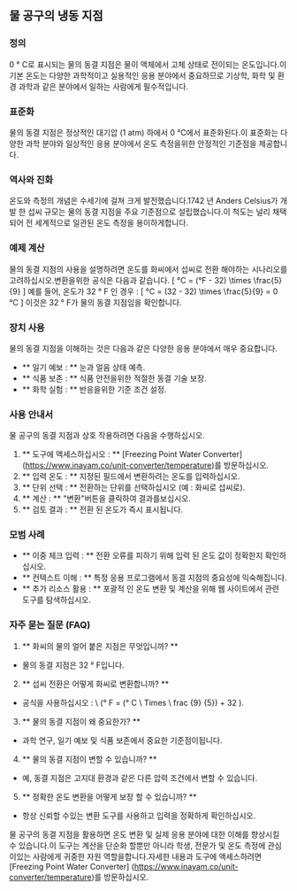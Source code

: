 ## 물 공구의 냉동 지점

### 정의
0 ° C로 표시되는 물의 동결 지점은 물이 액체에서 고체 상태로 전이되는 온도입니다.이 기본 온도는 다양한 과학적이고 실용적인 응용 분야에서 중요하므로 기상학, 화학 및 환경 과학과 같은 분야에서 일하는 사람에게 필수적입니다.

### 표준화
물의 동결 지점은 정상적인 대기압 (1 atm) 하에서 0 ℃에서 표준화된다.이 표준화는 다양한 과학 분야와 일상적인 응용 분야에서 온도 측정을위한 안정적인 기준점을 제공합니다.

### 역사와 진화
온도와 측정의 개념은 수세기에 걸쳐 크게 발전했습니다.1742 년 Anders Celsius가 개발 한 섭씨 규모는 물의 동결 지점을 주요 기준점으로 설립했습니다.이 척도는 널리 채택되어 전 세계적으로 일관된 온도 측정을 용이하게합니다.

### 예제 계산
물의 동결 지점의 사용을 설명하려면 온도를 화씨에서 섭씨로 전환 해야하는 시나리오를 고려하십시오.변환을위한 공식은 다음과 같습니다.
\[ °C = (°F - 32) \times \frac{5}{9} \]
예를 들어, 온도가 32 ° F 인 경우 :
\[ °C = (32 - 32) \times \frac{5}{9} = 0 °C \]
이것은 32 ° F가 물의 동결 지점임을 확인합니다.

### 장치 사용
물의 동결 지점을 이해하는 것은 다음과 같은 다양한 응용 분야에서 매우 중요합니다.
- ** 일기 예보 : ** 눈과 얼음 상태 예측.
- ** 식품 보존 : ** 식품 안전을위한 적절한 동결 기술 보장.
- ** 화학 실험 : ** 반응을위한 기준 조건 설정.

### 사용 안내서
물 공구의 동결 지점과 상호 작용하려면 다음을 수행하십시오.
1. ** 도구에 액세스하십시오 : ** [Freezing Point Water Converter] (https://www.inayam.co/unit-converter/temperature)를 방문하십시오.
2. ** 입력 온도 : ** 지정된 필드에서 변환하려는 온도를 입력하십시오.
3. ** 단위 선택 : ** 전환하는 단위를 선택하십시오 (예 : 화씨로 섭씨로).
4. ** 계산 : ** "변환"버튼을 클릭하여 결과를보십시오.
5. ** 검토 결과 : ** 전환 된 온도가 즉시 표시됩니다.

### 모범 사례
- ** 이중 체크 입력 : ** 전환 오류를 피하기 위해 입력 된 온도 값이 정확한지 확인하십시오.
- ** 컨텍스트 이해 : ** 특정 응용 프로그램에서 동결 지점의 중요성에 익숙해집니다.
- ** 추가 리소스 활용 : ** 포괄적 인 온도 변환 및 계산을 위해 웹 사이트에서 관련 도구를 탐색하십시오.

### 자주 묻는 질문 (FAQ)

1. ** 화씨의 물의 얼어 붙은 지점은 무엇입니까? **
- 물의 동결 지점은 32 ° F입니다.

2. ** 섭씨 전환은 어떻게 화씨로 변환합니까? **
- 공식을 사용하십시오 : \ (° F = (° C \ Times \ frac {9} {5}) + 32 \).

3. ** 물의 동결 지점이 왜 중요한가? **
- 과학 연구, 일기 예보 및 식품 보존에서 중요한 기준점이됩니다.

4. ** 물의 동결 지점이 변할 수 있습니까? **
- 예, 동결 지점은 고지대 환경과 같은 다른 압력 조건에서 변할 수 있습니다.

5. ** 정확한 온도 변환을 어떻게 보장 할 수 있습니까? **
- 항상 신뢰할 수있는 변환 도구를 사용하고 입력을 정확하게 확인하십시오.

물 공구의 동결 지점을 활용하면 온도 변환 및 실제 응용 분야에 대한 이해를 향상시킬 수 있습니다.이 도구는 계산을 단순화 할뿐만 아니라 학생, 전문가 및 온도 측정에 관심이있는 사람에게 귀중한 자원 역할을합니다.자세한 내용과 도구에 액세스하려면 [Freezing Point Water Converter] (https://www.inayam.co/unit-converter/temperature)를 방문하십시오.